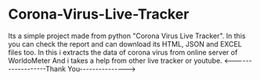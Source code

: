 # Corona-Virus-Live-Tracker
Its a simple project made from python "Corona Virus Live Tracker". 
In this you can check the report and can download its HTML, JSON and EXCEL files too. 
In this i extracts the data of corona virus from online server of WorldoMeter
And i takes a help from other live tracker or youtube.
<------------------Thank You--------------->
